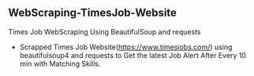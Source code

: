 ## WebScraping-TimesJob-Website
Times Job WebScraping Using BeautifulSoup and requests
- Scrapped Times Job Website(https://www.timesjobs.com/)  using beautifulsoup4 and requests  to Get the latest  Job Alert After Every 10 min with  Matching Skills.

